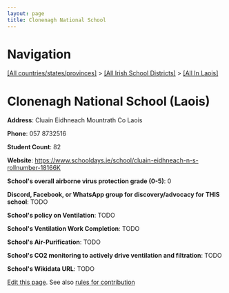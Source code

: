 ```yaml
---
layout: page
title: Clonenagh National School
---
```

# Navigation

[[All countries/states/provinces]](../../..) > [[All Irish School Districts]](../..) > [[All In Laois]](..)

# Clonenagh National School (Laois)

**Address**: Cluain Eidhneach Mountrath Co Laois

**Phone**: 057 8732516

**Student Count**: 82

**Website**: <https://www.schooldays.ie/school/cluain-eidhneach-n-s-rollnumber-18166K>

**School's overall airborne virus protection grade (0-5)**: 0

**Discord, Facebook, or WhatsApp group for discovery/advocacy for THIS school**: TODO

**School's policy on Ventilation**: TODO

**School's Ventilation Work Completion**: TODO

**School's Air-Purification**: TODO

**School's CO2 monitoring to actively drive ventilation and filtration**: TODO

**School's Wikidata URL**: TODO


[Edit this page](https://github.com/ventilate-schools/Ireland/edit/main/./Laois/Clonenagh_National_School.md). See also [rules for contribution](../../../contribution-rules/)